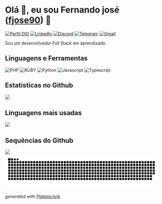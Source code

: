 # Olá 👋, eu sou Fernando josé ([fjose90](https://github.com/fjose90)) 💾

[![Perfil DIO](https://img.shields.io/badge/-Meu%20Perfil%20na%20DIO-0077B5?style=flat-squaree&logo=gitbook&logoColor=white)](https://www.dio.me/users/fernando_tecnicoinfo7)
[![LinkedIn](https://img.shields.io/badge/-LinkedIn-0e76a8?style=flat-square&logo=Linkedin&logoColor=white)](https://linkedin.com/in/fjose90)
[![Discord](https://img.shields.io/badge/Discord-7289DA?style=flat-square&&logo=discord&logoColor=white)](https://discord.com/channels/@fjose90/)
[![Telegram](https://img.shields.io/badge/Telegram-000?style=flat-square&&logo=telegram&logoColor=2CA5E0)](https://t.me/fjose90)
[![Gmail](https://img.shields.io/badge/Gmail-333333?style=flat-square&&logo=gmail&logoColor=red)](mailto:fernando.tecnicoinfo7@gmail.com)

Sou um desenvolvedor Full Stack em aprendizado.

## Linguagens e Ferramentas

![PHP](https://img.shields.io/badge/PHP-777BB4?style=flat-square&logo=php&logoColor=white) ![RUBY](https://img.shields.io/badge/Ruby-CC342D?style=flat-square&logo=ruby&logoColor=white) ![Python](https://img.shields.io/badge/python-3670A0?style=flat-square&logo=python&logoColor=ffdd54) ![Javascript](https://shields.io/badge/JavaScript-F7DF1E?logo=JavaScript&logoColor=000&style=flat-square) ![Typescript](https://shields.io/badge/TypeScript-3178C6?logo=TypeScript&logoColor=FFF&style=flat-square)

## Estatísticas no Github

  <img height="180em" src="https://github-readme-stats.vercel.app/api?username=fjose90&show_icons=true&hide_border=true&&count_private=true&include_all_commits=true&theme=moltack" />

## Linguagens mais usadas

  <img height="180em" src="https://github-readme-stats.vercel.app/api/top-langs/?username=fjose90&exclude_repo=KNN-Image-Classification&show_icons=true&hide_border=true&layout=compact&langs_count=8&theme=moltack"/>

## Sequências do Github

  <img height="180em" src="https://github-readme-streak-stats.herokuapp.com/?user=fjose90&hide_border=true&theme=moltack" />
  
<picture>
  <source media="(prefers-color-scheme: dark)" srcset="https://raw.githubusercontent.com/platane/platane/output/github-contribution-grid-snake-dark.svg">
  <source media="(prefers-color-scheme: light)" srcset="https://raw.githubusercontent.com/platane/platane/output/github-contribution-grid-snake.svg">
  <img alt="github contribution grid snake animation" src="https://raw.githubusercontent.com/platane/platane/output/github-contribution-grid-snake.svg">
</picture>

_generated with [Platane/snk](https://github.com/Platane/snk)_
